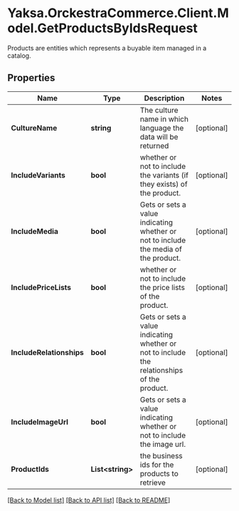 # Yaksa.OrckestraCommerce.Client.Model.GetProductsByIdsRequest
Products are entities which represents a buyable item managed in a catalog.

## Properties

Name | Type | Description | Notes
------------ | ------------- | ------------- | -------------
**CultureName** | **string** | The culture name in which language the data will be returned | [optional] 
**IncludeVariants** | **bool** | whether or not to include the variants (if they exists) of the product. | [optional] 
**IncludeMedia** | **bool** |  Gets or sets a value indicating whether or not to include the media of the product. | [optional] 
**IncludePriceLists** | **bool** | whether or not to include the price lists of the product. | [optional] 
**IncludeRelationships** | **bool** |  Gets or sets a value indicating whether or not to include the relationships of the product. | [optional] 
**IncludeImageUrl** | **bool** |  Gets or sets a value indicating whether or not to include the image url. | [optional] 
**ProductIds** | **List&lt;string&gt;** | the business ids for the products to retrieve | [optional] 

[[Back to Model list]](../README.md#documentation-for-models) [[Back to API list]](../README.md#documentation-for-api-endpoints) [[Back to README]](../README.md)

